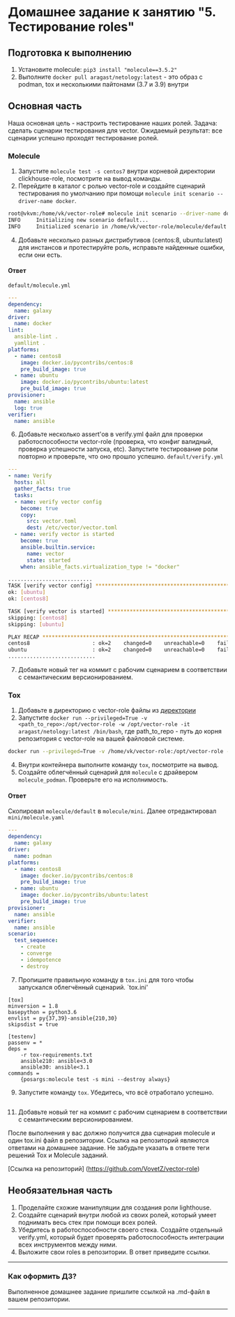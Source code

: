 # Домашнее задание к занятию "5. Тестирование roles"

## Подготовка к выполнению
1. Установите molecule: `pip3 install "molecule==3.5.2"`
2. Выполните `docker pull aragast/netology:latest` -  это образ с podman, tox и несколькими пайтонами (3.7 и 3.9) внутри

## Основная часть

Наша основная цель - настроить тестирование наших ролей. Задача: сделать сценарии тестирования для vector. Ожидаемый результат: все сценарии успешно проходят тестирование ролей.

### Molecule

1. Запустите  `molecule test -s centos7` внутри корневой директории clickhouse-role, посмотрите на вывод команды.
2. Перейдите в каталог с ролью vector-role и создайте сценарий тестирования по умолчанию при помощи `molecule init scenario --driver-name docker`.
```bash
root@vkvm:/home/vk/vector-role# molecule init scenario --driver-name docker
INFO     Initializing new scenario default...
INFO     Initialized scenario in /home/vk/vector-role/molecule/default successfully.
```
4. Добавьте несколько разных дистрибутивов (centos:8, ubuntu:latest) для инстансов и протестируйте роль, исправьте найденные ошибки, если они есть.

#### Ответ

`default/molecule.yml` 
```yaml
---
dependency:
  name: galaxy
driver:
  name: docker
lint:
  ansible-lint .
  yamllint .
platforms:
  - name: centos8
    image: docker.io/pycontribs/centos:8
    pre_build_image: true
  - name: ubuntu
    image: docker.io/pycontribs/ubuntu:latest
    pre_build_image: true
provisioner:
  name: ansible
  log: true
verifier:
  name: ansible
```

6. Добавьте несколько assert'ов в verify.yml файл для  проверки работоспособности vector-role (проверка, что конфиг валидный, проверка успешности запуска, etc). Запустите тестирование роли повторно и проверьте, что оно прошло успешно.
`default/verify.yml`
```yaml
---
- name: Verify
  hosts: all
  gather_facts: true
  tasks:
  - name: verify vector config
    become: true
    copy:
      src: vector.toml
      dest: /etc/vector/vector.toml
  - name: verify vector is started
    become: true
    ansible.builtin.service:
      name: vector
      state: started
    when: ansible_facts.virtualization_type != "docker"
```

```bash
...........................
TASK [verify vector config] ****************************************************
ok: [ubuntu]
ok: [centos8]

TASK [verify vector is started] ************************************************
skipping: [centos8]
skipping: [ubuntu]

PLAY RECAP *********************************************************************
centos8                    : ok=2    changed=0    unreachable=0    failed=0    skipped=1    rescued=0    ignored=0
ubuntu                     : ok=2    changed=0    unreachable=0    failed=0    skipped=1    rescued=0    ignored=0
............................
```
7. Добавьте новый тег на коммит с рабочим сценарием в соответствии с семантическим версионированием.

### Tox

1. Добавьте в директорию с vector-role файлы из [директории](./example)
2. Запустите `docker run --privileged=True -v <path_to_repo>:/opt/vector-role -w /opt/vector-role -it aragast/netology:latest /bin/bash`, где path_to_repo - путь до корня репозитория с vector-role на вашей файловой системе.
```bash
docker run --privileged=True -v /home/vk/vector-role:/opt/vector-role -w /opt/vector-role -it aragast/netology:latest /bin/bash
```
4. Внутри контейнера выполните команду `tox`, посмотрите на вывод.
5. Создайте облегчённый сценарий для `molecule` с драйвером `molecule_podman`. Проверьте его на исполнимость.

#### Ответ
Скопировал `molecule/default` в `molecule/mini`. Далее отредактировал
`mini/molecule.yaml`
```yaml
---
dependency:
  name: galaxy
driver:
  name: podman
platforms:
  - name: centos8
    image: docker.io/pycontribs/centos:8
    pre_build_image: true
  - name: ubuntu
    image: docker.io/pycontribs/ubuntu:latest
    pre_build_image: true
provisioner:
  name: ansible
verifier:
  name: ansible
scenario:
  test_sequence:
    - create
    - converge
    - idempotence
    - destroy
```

7. Пропишите правильную команду в `tox.ini` для того чтобы запускался облегчённый сценарий.
`tox.ini'
```
[tox]
minversion = 1.8
basepython = python3.6
envlist = py{37,39}-ansible{210,30}
skipsdist = true

[testenv]
passenv = *
deps =
    -r tox-requirements.txt
    ansible210: ansible<3.0
    ansible30: ansible<3.1
commands =
    {posargs:molecule test -s mini --destroy always}
```
9. Запустите команду `tox`. Убедитесь, что всё отработало успешно.
```bash

```
11. Добавьте новый тег на коммит с рабочим сценарием в соответствии с семантическим версионированием.

После выполнения у вас должно получится два сценария molecule и один tox.ini файл в репозитории. Ссылка на репозиторий являются ответами на домашнее задание. Не забудьте указать в ответе теги решений Tox и Molecule заданий.

[Ссылка на репозиторий] (https://github.com/VovetZ/vector-role)

## Необязательная часть

1. Проделайте схожие манипуляции для создания роли lighthouse.
2. Создайте сценарий внутри любой из своих ролей, который умеет поднимать весь стек при помощи всех ролей.
3. Убедитесь в работоспособности своего стека. Создайте отдельный verify.yml, который будет проверять работоспособность интеграции всех инструментов между ними.
4. Выложите свои roles в репозитории. В ответ приведите ссылки.

---

### Как оформить ДЗ?

Выполненное домашнее задание пришлите ссылкой на .md-файл в вашем репозитории.

---
